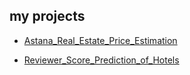 ## my projects

* [Astana_Real_Estate_Price_Estimation](https://github.com/ZhanarBaken/Astana_Real_Estate_Price_Estimation)

* [Reviewer_Score_Prediction_of_Hotels](https://github.com/ZhanarBaken/prediction_hotel_rating)
